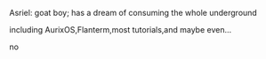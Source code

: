 Asriel: goat boy; has a dream of consuming the whole underground

including AurixOS,Flanterm,most tutorials,and maybe even...

no

